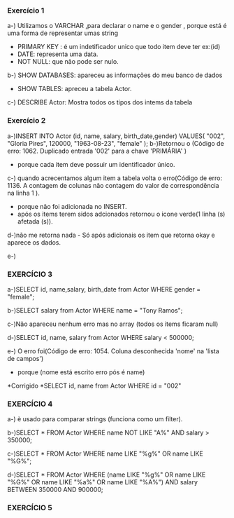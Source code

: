 ### Exercício 1

a-) Utilizamos o VARCHAR ,para declarar o  name e o gender , porque está é uma forma de representar umas string
* PRIMARY KEY : é um indetificador unico que todo item deve ter ex:(id)
* DATE: representa uma data.
* NOT NULL: que não pode ser nulo.

b-) SHOW DATABASES: apareceu as informações do meu banco de dados
* SHOW TABLES: apreceu a tabela Actor.

c-)  DESCRIBE Actor: Mostra todos os tipos dos intems da tabela

### Exercício 2

a-)INSERT INTO Actor (id, name, salary, birth_date,gender)
VALUES(
  "002", 
  "Gloria Pires",
  120000,
  "1963-08-23", 
  "female"
);
b-)Retornou o (Código de erro: 1062. Duplicado entrada '002' para a chave 'PRIMÁRIA' )
* porque cada item deve possuir um identificador único.

c-) quando acrecentamos algum item a tabela volta o erro(Código de erro: 1136. A contagem de colunas não contagem do valor de correspondência na linha 1 ). 
* porque não foi adicionada no INSERT.
* após os items terem sidos adcionados retornou o icone verde(1 linha (s) afetada (s)).

d-)não me retorna nada - Só após adicionais os item que retorna okay e aparece os dados.

e-)

### EXERCÍCIO 3

a-)SELECT id, name,salary, birth_date from Actor WHERE gender = "female"; 

b-)SELECT salary from Actor WHERE name = "Tony Ramos";

c-)Não apareceu nenhum erro mas no array (todos os items ficaram null)

d-)SELECT id, name, salary from Actor WHERE salary < 500000;

e-) O erro foi(Código de erro: 1054. Coluna desconhecida 'nome' na 'lista de campos')
* porque (nome está escrito erro pós é name)

*Corrigido
*SELECT id, name from Actor WHERE id = "002"

### EXERCÍCIO 4

a-) è usado para comparar strings (funciona como um filter).

b-)SELECT * FROM Actor
WHERE name NOT LIKE "A%" AND salary > 350000;

c-)SELECT * FROM Actor
WHERE name LIKE "%g%" OR name LIKE "%G%";

d-)SELECT * FROM Actor
WHERE 
	(name LIKE "%g%" OR name LIKE "%G%" OR name LIKE "%a%" OR name LIKE "%A%")
  AND salary BETWEEN 350000 AND 900000;

### EXERCÍCIO 5

